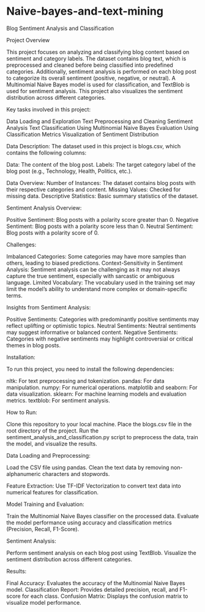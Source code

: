 # Naive-bayes-and-text-mining

Blog Sentiment Analysis and Classification

Project Overview

This project focuses on analyzing and classifying blog content based on sentiment and category labels. The dataset contains blog text, which is preprocessed and cleaned before being classified into predefined categories. Additionally, sentiment analysis is performed on each blog post to categorize its overall sentiment (positive, negative, or neutral). A Multinomial Naive Bayes model is used for classification, and TextBlob is used for sentiment analysis. This project also visualizes the sentiment distribution across different categories.

Key tasks involved in this project:

Data Loading and Exploration
Text Preprocessing and Cleaning
Sentiment Analysis
Text Classification Using Multinomial Naive Bayes
Evaluation Using Classification Metrics
Visualization of Sentiment Distribution

Data Description:
The dataset used in this project is blogs.csv, which contains the following columns:

Data: The content of the blog post.
Labels: The target category label of the blog post (e.g., Technology, Health, Politics, etc.).

Data Overview:
Number of Instances: The dataset contains blog posts with their respective categories and content.
Missing Values: Checked for missing data.
Descriptive Statistics: Basic summary statistics of the dataset.

Sentiment Analysis Overview:

Positive Sentiment: Blog posts with a polarity score greater than 0.
Negative Sentiment: Blog posts with a polarity score less than 0.
Neutral Sentiment: Blog posts with a polarity score of 0.

Challenges:

Imbalanced Categories: Some categories may have more samples than others, leading to biased predictions.
Context-Sensitivity in Sentiment Analysis: Sentiment analysis can be challenging as it may not always capture the true sentiment, especially with sarcastic or ambiguous language.
Limited Vocabulary: The vocabulary used in the training set may limit the model’s ability to understand more complex or domain-specific terms.

Insights from Sentiment Analysis:

Positive Sentiments: Categories with predominantly positive sentiments may reflect uplifting or optimistic topics.
Neutral Sentiments: Neutral sentiments may suggest informative or balanced content.
Negative Sentiments: Categories with negative sentiments may highlight controversial or critical themes in blog posts.

Installation:

To run this project, you need to install the following dependencies:

nltk: For text preprocessing and tokenization.
pandas: For data manipulation.
numpy: For numerical operations.
matplotlib and seaborn: For data visualization.
sklearn: For machine learning models and evaluation metrics.
textblob: For sentiment analysis.

How to Run:

Clone this repository to your local machine.
Place the blogs.csv file in the root directory of the project.
Run the sentiment_analysis_and_classification.py script to preprocess the data, train the model, and visualize the results.

Data Loading and Preprocessing:

Load the CSV file using pandas.
Clean the text data by removing non-alphanumeric characters and stopwords.

Feature Extraction:
Use TF-IDF Vectorization to convert text data into numerical features for classification.

Model Training and Evaluation:

Train the Multinomial Naive Bayes classifier on the processed data.
Evaluate the model performance using accuracy and classification metrics (Precision, Recall, F1-Score).

Sentiment Analysis:

Perform sentiment analysis on each blog post using TextBlob.
Visualize the sentiment distribution across different categories.

Results:

Final Accuracy: Evaluates the accuracy of the Multinomial Naive Bayes model.
Classification Report: Provides detailed precision, recall, and F1-score for each class.
Confusion Matrix: Displays the confusion matrix to visualize model performance.
